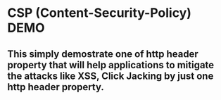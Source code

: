 # CSP (Content-Security-Policy) DEMO

## This simply demostrate one of http header property that will help applications to mitigate the attacks like XSS, Click Jacking by just one http header property.
